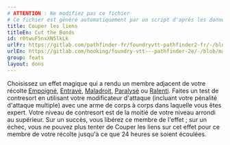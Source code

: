 ```yaml
---
# ATTENTION : Ne modifiez pas ce fichier
# Ce fichier est généré automatiquement par un script d'après les données du module Foundry VTT officiel et de sa traduction
title: Couper les liens
titleEn: Cut the Bonds
id: r0twuF5nxXN5lkLk
urlFr: https://gitlab.com/pathfinder-fr/foundryvtt-pathfinder2-fr/-/blob/master/data/feats/r0twuF5nxXN5lkLk.htm
urlEn: https://gitlab.com/hooking/foundry-vtt---pathfinder-2e/-/blob/master/packs/data/feats.db/cut-the-bonds.json
group: feats
layout: dons
---
```

Choisissez un effet magique qui a rendu un membre adjacent de votre récolte [Empoigné](../conditions/agrippé-empoigné.md), [Entravé](../conditions/entravé.md), [Maladroit](../conditions/maladroit.md), [Paralysé](../conditions/paralysé.md) ou [Ralenti](../conditions/ralenti.md). Faites un test de contresort en utilisant votre modificateur d'attaque (incluant votre pénalité d'attaque multiple) avec une arme de corps à corps dans laquelle vous êtes expert. Votre niveau de contresort est de la moitié de votre niveau arrondi au supérieur. Sur un succès, vous libérez ce membre de l'effet ; sur un échec, vous ne pouvez plus tenter de Couper les liens sur cet effet pour ce membre de votre récolte jusqu'à ce que 24 heures se soient écoulées.


